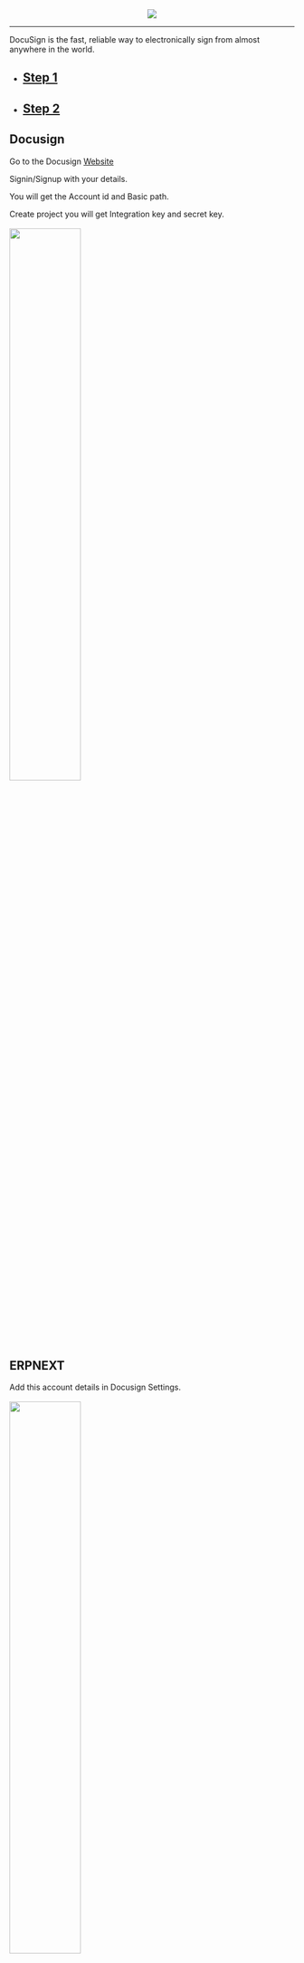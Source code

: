 <div align="center">
<a href="https://admindemo.docusign.com/"><img src="https://user-images.githubusercontent.com/49873594/183577549-d4750f7e-b927-4ec0-9cd9-f52e63a65a18.png"></a>
</div>
<hr>

<span>DocuSign is the fast, reliable way to electronically sign from almost anywhere in the world. </span><br>
<h2Setup Instructions></h2>
<ul>
	<li><h2><a href="#step1">Step 1</a></h2></li>
	<li><h2><a href="#step2">Step 2</a></h2></li>
</ul> 

<div id="step1">
	<h2>Docusign</h2>
Go to the Docusign <a href="https://admindemo.docusign.com/">Website</a>

Signin/Signup with your details.

You will get the Account id and Basic path.

Create project you will get Integration key and secret key.<br><br>
	<img src="https://user-images.githubusercontent.com/49873594/183821469-b14f53f5-6417-44e3-9912-2a3e27bb2786.png" width="50%"><br><br>
</div> 

<div id="step2">
	<h2>ERPNEXT</h2>
Add this account details in Docusign Settings.<br><br>
<img src="https://user-images.githubusercontent.com/49873594/183580378-36e60023-ca35-40ed-bd39-528df9eaa2a8.png" width="50%"><br><br>

The Digital Signature Document should include a Sales Invoice or Purchase Order and an assigned role.<br><br>
<img src="https://user-images.githubusercontent.com/49873594/183580732-2ef4fe23-455c-4756-ad18-3a94c4595685.png" width="50%"><br><br>
Add this {host}/api/method/dsc_erpnext.dsc_api.auth_login in redirect url of Docusign project.<br><br>
	<img src="https://user-images.githubusercontent.com/49873594/183581152-e5e011c5-8ed7-4749-8f8c-b8ccb09a008d.png" width="50%"><br><br>
Upon submitting your Sales Invoice or Purchase Order, your Digital Signature Document will appear correspondingly on the DSC Sales Invoice or DSC Purchase Order.<br><br>
	<img src="https://user-images.githubusercontent.com/49873594/183580849-0109af84-37cd-43a2-8b4a-4bcac4457a3d.png" width="50%"><br><br>
You need to open DSC Sales Invoice or DSC Purchase and click on the appropriate action. <br><br>
<img src="https://user-images.githubusercontent.com/49873594/183581259-39273a75-e9b1-4849-8e8e-350ca4b17242.png" width="50%"><br><br>
You will then be redirected to Docusign, where you will need to drag and drop the signature.<br><br>
<img src="https://user-images.githubusercontent.com/49873594/183581412-220e491e-440e-463a-b6bd-4e07265dfdb0.png" width="50%"><br><br>
If you want add second signaure again a click on action.
</div>
